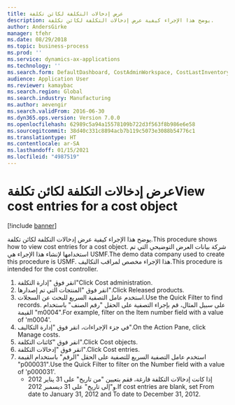 ```yaml
---
title: عرض إدخالات التكلفة لكائن تكلفة
description: يوضح هذا الإجراء كيفية عرض إدخالات التكلفة لكائن تكلفة.
author: AndersGirke
manager: tfehr
ms.date: 08/29/2018
ms.topic: business-process
ms.prod: ''
ms.service: dynamics-ax-applications
ms.technology: ''
ms.search.form: DefaultDashboard, CostAdminWorkspace, CostLastInventoryCloseCard, CostLastBackflushCostingCard, CostStatementCacheCard, CostReleasedProductsMissingCostingDataFormPart, CostCalculationPeriodTopVariancesChartFormPart, EcoResProductDetailsExtended, InventCostOnhandItem, InventValueTrans
audience: Application User
ms.reviewer: kamaybac
ms.search.region: Global
ms.search.industry: Manufacturing
ms.author: aevengir
ms.search.validFrom: 2016-06-30
ms.dyn365.ops.version: Version 7.0.0
ms.openlocfilehash: 62989c5a94a15578109b722d3f563f8b986e6e58
ms.sourcegitcommit: 38d40c331c8894acb7b119c5073e3088b54776c1
ms.translationtype: HT
ms.contentlocale: ar-SA
ms.lasthandoff: 01/15/2021
ms.locfileid: "4987519"
---
```

# <a name="view-cost-entries-for-a-cost-object"></a><span data-ttu-id="837b1-103">عرض إدخالات التكلفة لكائن تكلفة</span><span class="sxs-lookup"><span data-stu-id="837b1-103">View cost entries for a cost object</span></span>

[!include [banner](../../includes/banner.md)]

<span data-ttu-id="837b1-104">يوضح هذا الإجراء كيفية عرض إدخالات التكلفة لكائن تكلفة.</span><span class="sxs-lookup"><span data-stu-id="837b1-104">This procedure shows how to view cost entries for a cost object.</span></span> <span data-ttu-id="837b1-105">شركة بيانات العرض التوضيحي التي تم استخدامها لإنشاء هذا الإجراء هي USMF.</span><span class="sxs-lookup"><span data-stu-id="837b1-105">The demo data company used to create this procedure is USMF.</span></span> <span data-ttu-id="837b1-106">هذا الإجراء مخصص لمراقب التكاليف‬.</span><span class="sxs-lookup"><span data-stu-id="837b1-106">This procedure is intended for the cost controller.</span></span>

1. <span data-ttu-id="837b1-107">انقر فوق "إدارة التكلفة"</span><span class="sxs-lookup"><span data-stu-id="837b1-107">Click Cost administration.</span></span>
2. <span data-ttu-id="837b1-108">انقر فوق "المنتجات التي تم إصدارها".</span><span class="sxs-lookup"><span data-stu-id="837b1-108">Click Released products.</span></span>
3. <span data-ttu-id="837b1-109">استخدم عامل التصفية السريع للبحث عن السجلات.</span><span class="sxs-lookup"><span data-stu-id="837b1-109">Use the Quick Filter to find records.</span></span> <span data-ttu-id="837b1-110">على سبيل المثال، قم بإجراء التصفية على الحقل "رقم الصنف" باستخدام القيمة "m0004".</span><span class="sxs-lookup"><span data-stu-id="837b1-110">For example, filter on the Item number field with a value of 'm0004'.</span></span>
4. <span data-ttu-id="837b1-111">في جزء الإجراءات، انقر فوق "إدارة التكاليف‬".</span><span class="sxs-lookup"><span data-stu-id="837b1-111">On the Action Pane, click Manage costs.</span></span>
5. <span data-ttu-id="837b1-112">انقر فوق "كائنات التكلفة".</span><span class="sxs-lookup"><span data-stu-id="837b1-112">Click Cost objects.</span></span>
6. <span data-ttu-id="837b1-113">انقر فوق "إدخالات التكلفة".</span><span class="sxs-lookup"><span data-stu-id="837b1-113">Click Cost entries.</span></span>
7. <span data-ttu-id="837b1-114">استخدم عامل التصفية السريع للتصفية على الحقل "الرقم" باستخدام القيمة "p000031".</span><span class="sxs-lookup"><span data-stu-id="837b1-114">Use the Quick Filter to filter on the Number field with a value of 'p000031'.</span></span>
    * <span data-ttu-id="837b1-115">إذا كانت إدخالات التكلفة فارغة، فقم بتعيين "من تاريخ" على 31 يناير 2012 و"إلى تاريخ" على 31 ديسمبر 2012.</span><span class="sxs-lookup"><span data-stu-id="837b1-115">If cost entries are blank, set From date to January 31, 2012 and To date to December 31, 2012.</span></span>  

